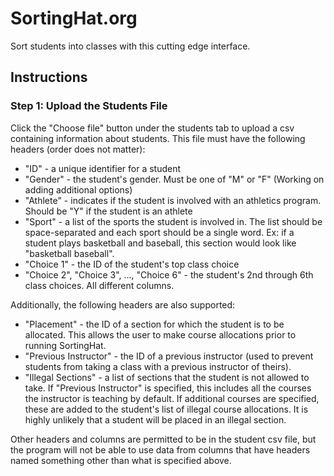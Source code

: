 # SortingHat.org
Sort students into classes with this cutting edge interface. 


## Instructions

### Step 1: Upload the Students File
Click the "Choose file" button under the students tab to upload a csv containing information about students. This 
file must have the following headers (order does not matter):

* "ID" - a unique identifier for a student
* "Gender" - the student's gender. Must be one of "M" or "F" (Working on adding additional options)
* "Athlete" - indicates if the student is involved with an athletics program. Should be "Y" if the student is an athlete
* "Sport" - a list of the sports the student is involved in. The list should be space-separated and each sport should
be a single word. Ex: if a student plays basketball and baseball, this section would look like "basketball baseball". 
* "Choice 1" - the ID of the student's top class choice
* "Choice 2", "Choice 3", ..., "Choice 6" - the student's 2nd through 6th class choices. All different columns.

Additionally, the following headers are also supported:
* "Placement" - the ID of a section for which the student is to be allocated. This allows the user to make course 
allocations prior to running SortingHat.
* "Previous Instructor" - the ID of a previous instructor (used to prevent students from taking a class with a 
previous instructor of theirs).
* "Illegal Sections" - a list of sections that the student is not allowed to take. If "Previous Instructor" is specified,
this includes all the courses the instructor is teaching by default. If additional courses are specified, these are added
to the student's list of illegal course allocations. It is highly unlikely that a student will be placed in an illegal 
section.

Other headers and columns are permitted to be in the student csv file, but the program will not be able to use data 
from columns that have headers named something other than what is specified above.

